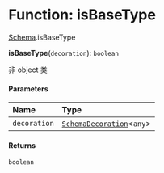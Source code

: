 # Function: isBaseType

[Schema](/auto-docs/free-layout-editor/modules/Schema.md).isBaseType

**isBaseType**(`decoration`): `boolean`

非 object 类

#### Parameters

| Name | Type |
| :------ | :------ |
| `decoration` | [`SchemaDecoration`](/auto-docs/free-layout-editor/interfaces/SchemaDecoration-1.md)<`any`> |

#### Returns

`boolean`
